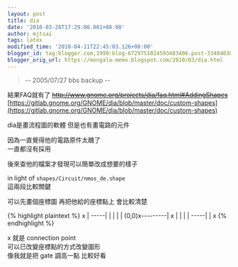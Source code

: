 ```yaml
---
layout: post
title: dia
date: '2010-03-28T17:29:00.001+08:00'
author: mjtsai
tags: latex
modified_time: '2010-04-11T22:45:03.126+08:00'
blogger_id: tag:blogger.com,1999:blog-6729751024593483406.post-334040304000943300
blogger_orig_url: https://mongala-memo.blogspot.com/2010/03/dia.html
---
```



> -- 2005/07/27 bbs backup -- 

結果FAQ就有了
~~http://www.gnome.org/projects/dia/faq.html#AddingShapes~~
[https://gitlab.gnome.org/GNOME/dia/blob/master/doc/custom-shapes](https://gitlab.gnome.org/GNOME/dia/blob/master/doc/custom-shapes)

<!--more-->

dia是畫流程圖的軟體
但是也有畫電路的元件

因為一直覺得他的電路原件太醜了  
一直都沒有採用

後來查他的檔案才發現可以簡單改成想要的樣子

in light of `shapes/Circuit/nmos_de.shape`  
這兩段比較關鍵

   
  

可以先畫個座標圖
再把他給的座標點上 會比較清楚

{% highlight plaintext %}
                     x
                     |
                -----|
            |   |
            |   |
(0,0)x---------|   x
            |   |
            |   |
                -----|
                     |
                     x
{% endhighlight %}

x 就是 connection point  
可以已改變座標點的方式改變圖形  
像我就是把 gate 調高一點 比較好看




